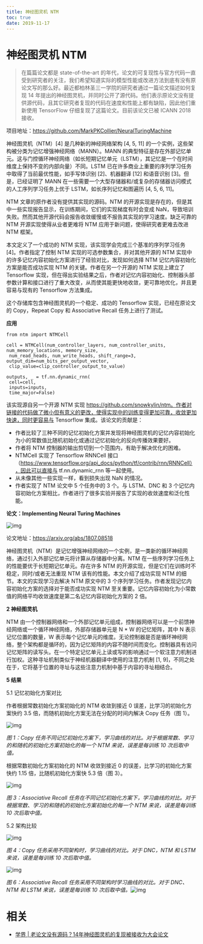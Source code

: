 ```yaml
---
title: 神经图灵机 NTM
toc: true
date: 2019-11-17
---
```

# 神经图灵机 NTM

> 在篇篇论文都是 state-of-the-art 的年代，论文的可复现性与官方代码一直受到研究者的关注，我们希望知道实际的模型性能或改进方法到底有没有原论文写的那么好。最近都柏林圣三一学院的研究者通过一篇论文描述如何复现 14 年提出的神经图灵机，并同时公开了源代码。他们表示原论文没有提供源代码，且其它研究者复现的代码在速度和性能上都有缺陷，因此他们重新使用 TensorFlow 仔细复现了这篇论文。目前该论文已被 ICANN 2018 接收。



项目地址：https://github.com/MarkPKCollier/NeuralTuringMachine



神经图灵机（NTM）[4] 是几种新的神经网络架构 [4, 5, 11] 的一个实例，这些架构被分类为记忆增强神经网络（MANN）。MANN 的典型特征是存在外部记忆单元。这与门控循环神经网络（如长短期记忆单元（LSTM），其记忆是一个在时间维度上保持不变的内部向量）不同。LSTM 已在许多商业上重要的序列学习任务中取得了当前最优性能，如手写体识别 [2]、机器翻译 [12] 和语音识别 [3]。但是，已经证明了 MANN 在一些需要一个大型存储器和/或复杂的存储器访问模式的人工序列学习任务上优于 LSTM，如长序列记忆和图遍历 [4, 5, 6, 11]。



NTM 文章的原作者没有提供其实现的源码。NTM 的开源实现是存在的，但是其中一些实现报告显示，在训练期间，它们的实现梯度有时会变成 NaN，导致培训失败。然而其他开源代码会报告收敛缓慢或不报告其实现的学习速度。缺乏可靠的 NTM 开源实现使得从业者更难将 NTM 应用于新问题，使得研究者更难去改进 NTM 框架。



本文定义了一个成功的 NTM 实现，该实现学会完成三个基准的序列学习任务 [4]。作者指定了控制 NTM 实现的可选参数集合，并对其他开源的 NTM 实现中的许多记忆内容初始化方案进行了经验对比，发现如何选择 NTM 记忆内容初始化方案是能否成功实现 NTM 的关键。作者在另一个开源的 NTM 实现上建立了 Tensorflow 实现，但在得出实验结果之后，作者对记忆内容初始化、控制器头部参数计算和接口进行了重大改变，从而使其能更快地收敛，更可靠地优化，并且更容易与现有的 Tensorflow 方法集成。



这个存储库包含神经图灵机的一个稳定、成功的 Tensorflow 实现，已经在原论文的 Copy，Repeat Copy 和 Associative Recall 任务上进行了测试。



**应用**





```
from ntm import NTMCell

cell = NTMCell(num_controller_layers, num_controller_units, num_memory_locations, memory_size,
 num_read_heads, num_write_heads, shift_range=3, output_dim=num_bits_per_output_vector,
 clip_value=clip_controller_output_to_value)

outputs, _ = tf.nn.dynamic_rnn(
 cell=cell,
 inputs=inputs,
 time_major=False)
```



该实现源自另一个开源 NTM 实现 https://github.com/snowkylin/ntm。作者对链接的代码做了微小但有意义的更改，使得实现中的训练变得更加可靠，收敛更加快速，同时更容易与 Tensorflow 集成。该论文的贡献是：



- 作者比较了三种不同的记忆初始化方案并发现将神经图灵机的记忆内容初始化为小的常数值比随机初始化或通过记忆初始化的反向传播效果要好。
- 作者将 NTM 控制器的输出剪切到一个范围内，有助于解决优化的困难。
- NTMCell 实现了 Tensorflow RNNCell 接口（https://www.tensorflow.org/api_docs/python/tf/contrib/rnn/RNNCell），因此可以直接与 tf.nn.dynamic_rnn 等一起使用。
- 从未像其他一些实现一样，看到损失出现 NaN 的情况。
- 作者实现了 NTM 论文中 5 个任务中的 3 个。与 LSTM、DNC 和 3 个记忆内容初始化方案相比，作者进行了很多实验并报告了实现的收敛速度和泛化性能。



**论文：Implementing Neural Turing Machines**



![img](https://mmbiz.qpic.cn/mmbiz_png/KmXPKA19gWibCpOt1xVaP0l1YY7l0KCUaHoEBMyerF7XAQhpfic5AjcQ7Tj9vIzjPmric2vwbicx9iaJD1p1AMs4jqw/640?wx_fmt=png&tp=webp&wxfrom=5&wx_lazy=1&wx_co=1)



论文地址：https://arxiv.org/abs/1807.08518



神经图灵机（NTM）是记忆增强神经网络的一个实例，是一类新的循环神经网络，通过引入外部记忆单元将计算从存储器中分离。NTM 在一些序列学习任务上的性能要优于长短期记忆单元。存在许多 NTM 的开源实现，但是它们在训练时不稳定，同时/或者无法重现 NTM 该有的性能。本文介绍了成功实现 NTM 的细节。本文的实现学习去解决 NTM 原文中的 3 个序列学习任务。作者发现记忆内容初始化方案的选择对于能否成功实现 NTM 至关重要。记忆内容初始化为小常数值的网络平均收敛速度是第二名记忆内容初始化方案的 2 倍。



**2 神经图灵机**



NTM 由一个控制器网络和一个外部记忆单元组成，控制器网络可以是一个前馈神经网络或一个循环神经网络，外部存储器单元是 N * W 的记忆矩阵，其中 N 表示记忆位置的数量，W 表示每个记忆单元的维度。无论控制器是否是循环神经网络，整个架构都是循环的，因为记忆矩阵的内容不随时间而变化。控制器具有访问记忆矩阵的读写头。在一个特定记忆单元上读或写的影响通过一个软注意力机制进行加权。这种寻址机制类似于神经机器翻译中使用的注意力机制 [1, 9]，不同之处在于，它将基于位置的寻址与这些注意力机制中基于内容的寻址相结合。



**5 结果**



5.1 记忆初始化方案对比



作者根据常数初始化方案初始化的 NTM 收敛到接近 0 误差，比学习的初始化方案快约 3.5 倍，而随机初始化方案无法在分配的时间内解决 Copy 任务（图 1）。



![img](https://mmbiz.qpic.cn/mmbiz_png/KmXPKA19gWibCpOt1xVaP0l1YY7l0KCUa4d8rQxKxdaiahia7IMjZlUXetHkgDfLtEP4ydOnWNKW4vdnOA8bOGQqQ/640?wx_fmt=png&tp=webp&wxfrom=5&wx_lazy=1&wx_co=1)

*图 1：Copy 任务不同记忆初始化方案下，学习曲线的对比。对于根据常数、学习的和随机的初始化方案初始化的每一个 NTM 来说，误差是每训练 10 次后取中值。*



根据常数初始化方案初始化的 NTM 收敛到接近 0 的误差，比学习的初始化方案快约 1.15 倍，比随机初始化方案快 5.3 倍（图 3）。



![img](https://mmbiz.qpic.cn/mmbiz_png/KmXPKA19gWibCpOt1xVaP0l1YY7l0KCUaKFmrjI6GMDajj2ZXRvuibr59IUTQ9L7fIdNwaKPul1MibQkzcuHOAN2Q/640?wx_fmt=png&tp=webp&wxfrom=5&wx_lazy=1&wx_co=1)

*图 3：Associative Recall 任务在不同记忆初始化方案下，学习曲线的对比。对于根据常数、学习的和随机的初始化方案初始化的每一个 NTM 来说，误差是每训练 10 次后取中值。*



5.2 架构比较



![img](https://mmbiz.qpic.cn/mmbiz_png/KmXPKA19gWibCpOt1xVaP0l1YY7l0KCUa0E2mhUIY8Nedq6w4m7p1EatQoyCoQzM7LiciaGWyddwSAKeIlO9P80HA/640?wx_fmt=png&tp=webp&wxfrom=5&wx_lazy=1&wx_co=1)

*图 4：Copy 任务采用不同架构时，学习曲线的对比。对于 DNC，NTM 和 LSTM 来说，误差是每训练 10 次后取中值。*



![img](https://mmbiz.qpic.cn/mmbiz_png/KmXPKA19gWibCpOt1xVaP0l1YY7l0KCUagicicApichbpu1P1RxYXNcSVMBWViasfajNL6HBK7JAU4pMJCwb25Qzic0w/640?wx_fmt=png&tp=webp&wxfrom=5&wx_lazy=1&wx_co=1)

*图 6：Associative Recall 任务采用不同架构时学习曲线的对比。对于 DNC、NTM 和 LSTM 来说，误差是每训练 10 次后取中值。*![img](https://mmbiz.qpic.cn/mmbiz_png/KmXPKA19gW8Zfpicd40EribGuaFicDBCRH6IOu1Rnc4T3W3J1wE0j6kQ6GorRSgicib0fmNrj3yzlokup2jia9Z0YVeA/640?wx_fmt=png&tp=webp&wxfrom=5&wx_lazy=1&wx_co=1)


# 相关

- [学界 | 老论文没有源码？14年神经图灵机的复现被接收为大会论文](https://mp.weixin.qq.com/s?__biz=MzA3MzI4MjgzMw==&mid=2650747047&idx=4&sn=fad73f1facf78147fb5f904011433db9&chksm=871af4d9b06d7dcf61db41968ff0541343130a97dbb81680eda5145f2a1cd0c47f6ad4d57108&mpshare=1&scene=1&srcid=0815Pxft29CkZ1Fb18sTXV2S#rd)
